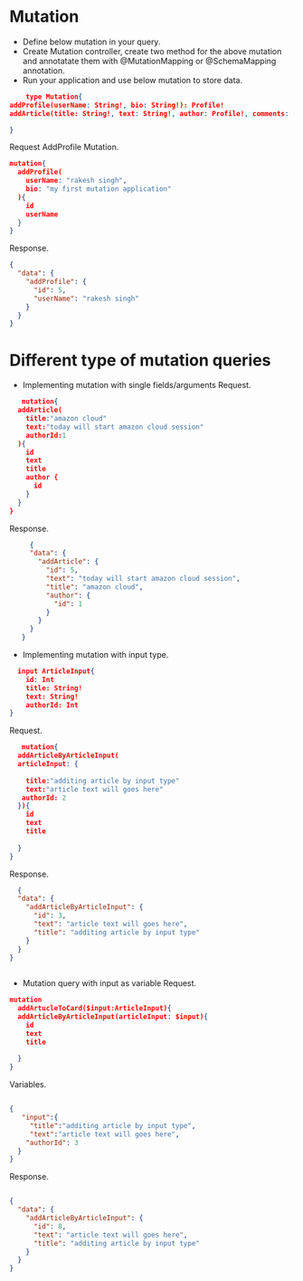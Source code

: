 
# Mutation
* Define below mutation in your query.
* Create Mutation controller, create two method for the above mutation and annotatate them with @MutationMapping or @SchemaMapping annotation.
* Run your application and use below mutation to store data.



```json 
    type Mutation{
addProfile(userName: String!, bio: String!): Profile!
addArticle(title: String!, text: String!, author: Profile!, comments: [Comment]):Article!

}
```

Request AddProfile Mutation.
```json
mutation{
  addProfile(
    userName: "rakesh singh",
    bio: "my first mutation application"
  ){
    id
    userName
  }
}
```
Response.

```json
{
  "data": {
    "addProfile": {
      "id": 5,
      "userName": "rakesh singh"
    }
  }
}
```
# Different type of mutation queries
* Implementing mutation with single fields/arguments
   Request.
   
```json
   mutation{
  addArticle(
    title:"amazon cloud"
    text:"today will start amazon cloud session"
    authorId:1
  ){
    id
    text
    title
    author {
      id
    }
  }
}

```
Response.

 ```json
      {
      "data": {
        "addArticle": {
          "id": 5,
          "text": "today will start amazon cloud session",
          "title": "amazon cloud",
          "author": {
            "id": 1
          }
        }
      }
    }
 ```
 
* Implementing mutation with input type.

```json
  input ArticleInput{
    id: Int
    title: String!
    text: String!
    authorId: Int
}

```
   Request.
   
```json
   mutation{
  addArticleByArticleInput(
  articleInput: {
    
    title:"additing article by input type"
    text:"article text will goes here"
   authorId: 2
  }){
    id
    text
    title
   
  }
}

```
  Response.
  
```json
  {
  "data": {
    "addArticleByArticleInput": {
      "id": 3,
      "text": "article text will goes here",
      "title": "additing article by input type"
    }
  }
}
 
```

* Mutation query with input as variable
Request.

```json
mutation
  addArtucleToCard($input:ArticleInput){
  addArticleByArticleInput(articleInput: $input){
    id
    text
    title
   
  }
}


```
Variables.

```json

{ 
   "input":{
     "title":"additing article by input type",
     "text":"article text will goes here",
    "authorId": 3
  }
}

```
Response.

```json

{
  "data": {
    "addArticleByArticleInput": {
      "id": 8,
      "text": "article text will goes here",
      "title": "additing article by input type"
    }
  }
}

```
